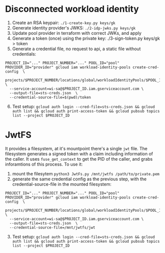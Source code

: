 # Disconnected workload identity

1. Create an RSA keypair: `./1-create-key.py keys/gk`
2. Generate identity provider's JWKS: `./2-idp-jwks.py keys/gk`
3. Update pool provider in terraform with correct JWKs, and apply
4. Generate a token (once) using the private key: ./3-sign-token.py keys/gk > token
5. Generate a credential file, no request to api, a static file without credentials:
```
PROJECT_ID="..." PROJECT_NUMBER="..." POOL_ID="pool" PROVIDER_ID="provider" gcloud iam workload-identity-pools create-cred-config  \
  projects/$PROJECT_NUMBER/locations/global/workloadIdentityPools/$POOL_ID/providers/$PROVIDER_ID \
  --service-account=wi-sa@$PROJECT_ID.iam.gserviceaccount.com \
  --output-file=sts-creds.json  \
  --credential-source-file=$(pwd)/token
```
6. Test setup: `gcloud auth login --cred-file=sts-creds.json && gcloud auth list && gcloud auth print-access-token && gcloud pubsub topics list --project $PROJECT_ID`

# JwtFS

It provides a filesystem, at it's mountpoint there's a single `jwt` file.
The filesystem generates a signed token with a claim including information of the caller.
It uses `fuse_get_context` to get the PID of the caller, and grabs inforamtions of this process.
To use it:

1. mount the filesytem `python3 JwtFs.py /mnt/jwtfs /path/to/private.pem`
2. generate the same credential config as the previous step, with the credential-source-file in the mounted filesystem:
```
PROJECT_ID="..." PROJECT_NUMBER="..." POOL_ID="pool" PROVIDER_ID="provider" gcloud iam workload-identity-pools create-cred-config  \
  projects/$PROJECT_NUMBER/locations/global/workloadIdentityPools/$POOL_ID/providers/$PROVIDER_ID \
  --service-account=wi-sa@$PROJECT_ID.iam.gserviceaccount.com \
  --output-file=sts-creds.json  \
  --credential-source-file=/mnt/jwtfs/jwt
```
3. Test setup: `gcloud auth login --cred-file=sts-creds.json && gcloud auth list && gcloud auth print-access-token && gcloud pubsub topics list --project $PROJECT_ID`